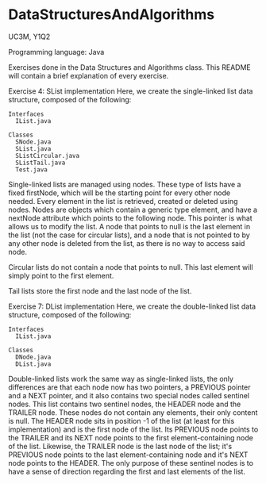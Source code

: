 # DataStructuresAndAlgorithms
UC3M, Y1Q2

Programming language: Java

Exercises done in the Data Structures and Algorithms class. This README will contain a brief explanation of every exercise.


Exercise 4: SList implementation
  Here, we create the single-linked list data structure, composed of the following:
    
    Interfaces
      IList.java
      
    Classes
      SNode.java
      SList.java
      SListCircular.java
      SListTail.java
      Test.java
      
  Single-linked lists are managed using nodes. These type of lists have a fixed firstNode, which will be the starting point for every other node needed. Every element in the list is retrieved, created or deleted using nodes. Nodes are objects which contain a generic type element, and have a nextNode attribute which points to the following node. This pointer is what allows us to modify the list. A node that points to null is the last element in the list (not the case for circular lists), and a node that is not pointed to by any other node is deleted from the list, as there is no way to access said node. 
  
  Circular lists do not contain a node that points to null. This last element will simply point to the first element.
  
  Tail lists store the first node and the last node of the list.


Exercise 7: DList implementation
  Here, we create the double-linked list data structure, composed of the following:
  
    Interfaces
      IList.java
      
    Classes
      DNode.java
      DList.java
      
  Double-linked lists work the same way as single-linked lists, the only differences are that each node now has two pointers, a PREVIOUS pointer and a NEXT pointer, and it also contains two special nodes called sentinel nodes.
  This list contains two sentinel nodes, the HEADER node and the TRAILER node. These nodes do not contain any elements, their only content is null. The HEADER node sits in position -1 of the list (at least for this implementation) and is the first node of the list. Its PREVIOUS node points to the TRAILER and its NEXT node points to the first element-containing node of the list. Likewise, the TRAILER node is the last node of the list; it's PREVIOUS node points to the last element-containing node and it's NEXT node points to the HEADER.
  The only purpose of these sentinel nodes is to have a sense of direction regarding the first and last elements of the list.
